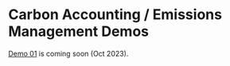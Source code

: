 # Carbon Accounting / Emissions Management Demos
[Demo 01](demo01-aws-carbon-data-lake/README.md) is coming soon (Oct 2023).